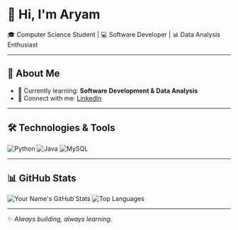 # 👋 Hi, I'm Aryam  

🎓 Computer Science Student | 💻 Software Developer | 📊 Data Analysis Enthusiast  

---

## 🚀 About Me
- 🌱 Currently learning: **Software Development & Data Analysis**
- 💼 Connect with me: [LinkedIn]([www.linkedin.com/in/aryamalfaifi](https://www.linkedin.com/in/aryam-al-faifi-a02284287/)) 

---

## 🛠️ Technologies & Tools
![Python](https://img.shields.io/badge/-Python-3776AB?style=flat&logo=python&logoColor=white)
![Java](https://img.shields.io/badge/-Java-red?style=flat&logo=java&logoColor=white)
![MySQL](https://img.shields.io/badge/-MySQL-blue?style=flat&logo=mysql)

---

## 📊 GitHub Stats
![Your Name's GitHub Stats](https://github-readme-stats.vercel.app/api?username=Aryam-F&show_icons=true&theme=tokyonight)
![Top Languages](https://github-readme-stats.vercel.app/api/top-langs/?username=Aryam-F&layout=compact&theme=tokyonight)

---

✨ _Always building, always learning._
